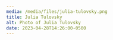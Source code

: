 ```yaml
---
media: /media/files/julia-tulovsky.png
title: Julia Tulovsky
alt: Photo of Julia Tulovsky
date: 2023-04-28T14:26:00-0500
---
```

